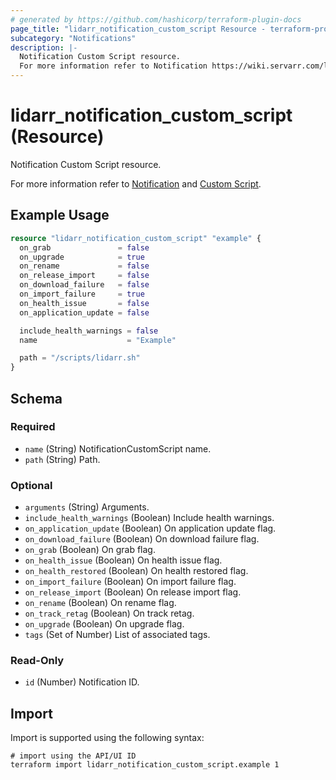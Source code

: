 ```yaml
---
# generated by https://github.com/hashicorp/terraform-plugin-docs
page_title: "lidarr_notification_custom_script Resource - terraform-provider-lidarr"
subcategory: "Notifications"
description: |-
  Notification Custom Script resource.
  For more information refer to Notification https://wiki.servarr.com/lidarr/settings#connect and Custom Script https://wiki.servarr.com/lidarr/supported#customscript.
---
```


# lidarr_notification_custom_script (Resource)

<!-- subcategory:Notifications -->Notification Custom Script resource.
For more information refer to [Notification](https://wiki.servarr.com/lidarr/settings#connect) and [Custom Script](https://wiki.servarr.com/lidarr/supported#customscript).

## Example Usage

```terraform
resource "lidarr_notification_custom_script" "example" {
  on_grab               = false
  on_upgrade            = true
  on_rename             = false
  on_release_import     = false
  on_download_failure   = false
  on_import_failure     = true
  on_health_issue       = false
  on_application_update = false

  include_health_warnings = false
  name                    = "Example"

  path = "/scripts/lidarr.sh"
}
```

<!-- schema generated by tfplugindocs -->
## Schema

### Required

- `name` (String) NotificationCustomScript name.
- `path` (String) Path.

### Optional

- `arguments` (String) Arguments.
- `include_health_warnings` (Boolean) Include health warnings.
- `on_application_update` (Boolean) On application update flag.
- `on_download_failure` (Boolean) On download failure flag.
- `on_grab` (Boolean) On grab flag.
- `on_health_issue` (Boolean) On health issue flag.
- `on_health_restored` (Boolean) On health restored flag.
- `on_import_failure` (Boolean) On import failure flag.
- `on_release_import` (Boolean) On release import flag.
- `on_rename` (Boolean) On rename flag.
- `on_track_retag` (Boolean) On track retag.
- `on_upgrade` (Boolean) On upgrade flag.
- `tags` (Set of Number) List of associated tags.

### Read-Only

- `id` (Number) Notification ID.

## Import

Import is supported using the following syntax:

```shell
# import using the API/UI ID
terraform import lidarr_notification_custom_script.example 1
```
